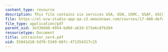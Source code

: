 ```yaml
---
content_type: resource
description: This file contains six services USA, USN, USMC, USAF, USCG, Spec-Ops.
file: https://ol-ocw-studio-app-qa.s3.amazonaws.com/courses/17-460-defense-politics-spring-2006/55841d185d70534966fc471354317c15_intrainter_ser4.pdf
file_type: application/pdf
parent_uid: 3e539d49-4954-bd0d-a63d-573e6c87b204
resourcetype: Document
title: intrainter_ser4.pdf
uid: 55841d18-5d70-5349-66fc-471354317c15
---
```

